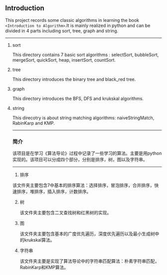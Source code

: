 ## Introduction

This project records some classic algorithms in learning the book `<Introduction to Algorithm>`.It is mainly realized in python and can be divided in 4 parts including sort, tree, graph and string.

------

1. sort

   This directory contains 7 basic sort algorithms : selectSort, bubbleSort, mergeSort, quickSort, heap, insertSort, countSort.

2. tree

   This directory introduces the binary tree and black_red tree.

3. graph

   This directory introduces the BFS, DFS and krukskal algorithms.

4. string

   This direcotry is about string matching algorithms: naiveStringMatch, RabinKarp and KMP.

   ----

   ### 简介

   该项目是在学习《算法导论》过程中记录了一些学习的算法。主要是用python实现的。该项目可以分成四个部分，分别是排序，树，图以及字符串。

   ----

   1.  排序

      该文件夹主要包含7中基本的排序算法：选择排序，冒泡排序，合并排序，快速排序，堆排序，插入排序，计数排序。

   2. 树

      该文件夹主要包含二叉查找树和红黑树的实现。

   3. 图

      该文件夹主要包含基本的广度优先遍历，深度优先遍历以及最小生成树中的krukskal算法。

   4. 字符串

      该文件夹主要是实现了算法导论中的字符串匹配算法：朴素字符串匹配，RabinKarp和KMP算法。